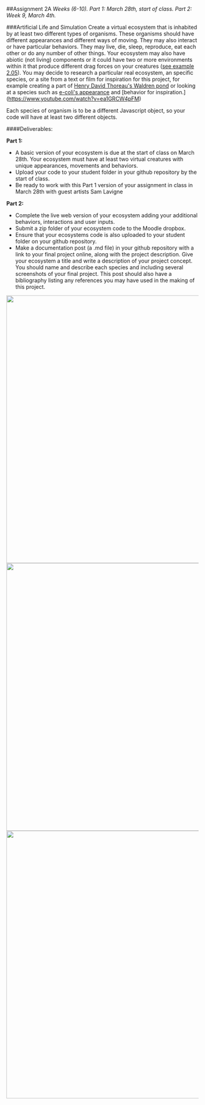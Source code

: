 ##Assignment 2A
*Weeks (6-10).*
*Part 1: March 28th, start of class.*
*Part 2: Week 9, March 4th.*

###Artificial Life and Simulation
Create a virtual ecosystem that is inhabited by at least two different types of organisms. These organisms should have different appearances and different ways of moving. They may also interact or have particular behaviors. They may live, die, sleep, reproduce, eat each other or do any number of other things. Your ecosystem may also have abiotic (not living) components or it could have two or more environments within it that produce different drag forces on your creatures ([see example 2.05](https://github.com/tegacodes/Drawing-Seeing-Moving-with-Code/tree/gh-pages/code/Complete-Nature-of-Code-Examples-p5.js-master/chp02_forces/NOC_2_05_fluidresistance)). You may decide to research a particular real ecosystem, an specific species, or a site from a text or film for inspiration for this project, for example creating a part of [Henry David Thoreau's Waldren pond](https://en.wikipedia.org/wiki/Walden_Pond) or looking at a species such as [e-coli's appearance](https://www.google.com/search?q=e+coli&source=lnms&tbm=isch&sa=X&ved=0ahUKEwiAppasra3LAhWHGx4KHdj4BY8Q_AUICCgC&biw=1016&bih=657#tbm=isch&q=e+coli+under+microscope) and [behavior for inspiration.] (https://www.youtube.com/watch?v=ea1GRCW4pFM)

Each species of organism is to be a different Javascript object, so your code will have at least two different objects. 

####Deliverables:   

**Part 1:** 

* A basic version of your ecosystem is due at the start of class on March 28th. Your ecosystem must have at least two virtual creatures with unique appearances, movements and behaviors. 
* Upload your code to your student folder in your github repository by the start of class.
* Be ready to work with this Part 1 version of your assignment in class in March 28th with guest artists Sam Lavigne

**Part 2:**

* Complete the live web version of your ecosystem adding your additional behaviors, interactions and user inputs. 
* Submit a zip folder of your ecosystem code to the Moodle dropbox.
* Ensure that your ecosystems code is also uploaded to your student folder on your github repository. 
* Make a documentation post (a .md file) in your github repository with a link to your final project online, along with the project description. Give your ecosystem a title and write a description of your project concept. You should name and describe each species and including several screenshots of your final project. This post should also have a bibliography listing any references you may have used in the making of this project. 

<img src=https://raw.githubusercontent.com/tegacodes/Drawing-Seeing-Moving-with-Code/gh-pages/images/Bacillus_species.jpg width="700">
<img src=https://raw.githubusercontent.com/tegacodes/Drawing-Seeing-Moving-with-Code/gh-pages/images/Bacterial-Community.jpg width="700">
<img src=https://raw.githubusercontent.com/tegacodes/Drawing-Seeing-Moving-with-Code/gh-pages/images/bac-maxresdefault.jpg width="700">
